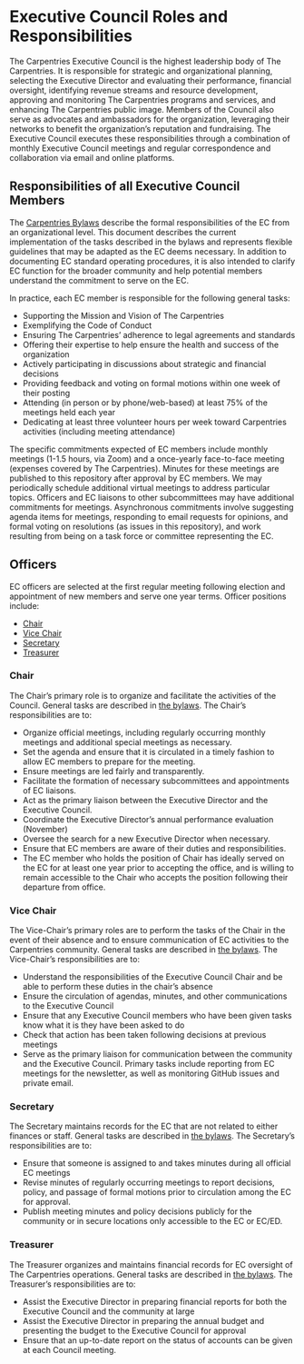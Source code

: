 # Executive Council Roles and Responsibilities

The Carpentries Executive Council is the highest leadership body of The Carpentries. It is responsible for strategic and 
organizational planning, selecting the Executive Director and evaluating their performance, financial oversight, identifying 
revenue streams and resource development, approving and monitoring The Carpentries programs and services, and enhancing The 
Carpentries public image. Members of the Council also serve as advocates and ambassadors for the organization, leveraging 
their networks to benefit the organization’s reputation and fundraising. The Executive Council executes these responsibilities 
through a combination of monthly Executive Council meetings and regular correspondence and collaboration via email and online 
platforms.

## Responsibilities of all Executive Council Members

The [Carpentries Bylaws](https://docs.carpentries.org/topic_folders/governance/bylaws.html#executive-council) 
describe the formal responsibilities of the EC from an 
organizational level. This document describes the current implementation of the tasks described in the bylaws and represents 
flexible guidelines that may be adapted as the EC deems necessary. In addition to documenting EC standard operating 
procedures, it is also intended to clarify EC function for the broader community and help potential members understand the 
commitment to serve on the EC.

In practice, each EC member is responsible for the following general tasks:
* Supporting the Mission and Vision of The Carpentries
* Exemplifying the Code of Conduct
* Ensuring The Carpentries’ adherence to legal agreements and standards
* Offering their expertise to help ensure the health and success of the organization
* Actively participating in discussions about strategic and financial decisions
* Providing feedback and voting on formal motions within one week of their posting
* Attending (in person or by phone/web-based) at least 75% of the meetings held each year
* Dedicating at least three volunteer hours per week toward Carpentries activities (including meeting attendance)

The specific commitments expected of EC members include monthly meetings (1-1.5 hours, via Zoom) and a once-yearly 
face-to-face meeting (expenses covered by The Carpentries). Minutes for these meetings are published to this repository after 
approval by EC members. We may periodically schedule additional virtual meetings to address particular topics. Officers and EC 
liaisons to other subcommittees may have additional commitments for meetings. Asynchronous commitments involve suggesting 
agenda items for meetings, responding to email requests for opinions, and formal voting on resolutions (as issues in this 
repository), and work resulting from being on a task force or committee representing the EC. 

## Officers

EC officers are selected at the first regular meeting following election and appointment of new members and serve one year 
terms. Officer positions include:

* [Chair](#chair)
* [Vice Chair](#vice_chair)
* [Secretary](#secretary)
* [Treasurer](#treasurer)

### Chair

The Chair’s primary role is to organize and facilitate the activities of the Council. General tasks are described in 
[the bylaws](https://docs.carpentries.org/topic_folders/governance/bylaws.html#executive-council). 
The Chair’s responsibilities are to:
* Organize official meetings, including regularly occurring monthly meetings and additional special meetings as necessary.
* Set the agenda and ensure that it is circulated in a timely fashion to allow EC members to prepare for the meeting.
* Ensure meetings are led fairly and transparently.
* Facilitate the formation of necessary subcommittees and appointments of EC liaisons.
* Act as the primary liaison between the Executive Director and the Executive Council.
* Coordinate the Executive Director’s annual performance evaluation (November) 
* Oversee the search for a new Executive Director when necessary.
* Ensure that EC members are aware of their duties and responsibilities.
* The EC member who holds the position of Chair has ideally served on the EC for at least one year prior to accepting the 
office, and is willing to remain accessible to the Chair who accepts the position following their departure from office.

### Vice Chair

The Vice-Chair’s primary roles are to perform the tasks of the Chair in the event of their absence and to ensure communication 
of EC activities to the Carpentries community. General tasks are described in 
[the bylaws](https://docs.carpentries.org/topic_folders/governance/bylaws.html#vice-chair). 
The Vice-Chair’s responsibilities are to:

* Understand the responsibilities of the Executive Council Chair and be able to perform these duties in the chair’s absence
* Ensure the circulation of agendas, minutes, and other communications to the Executive Council
* Ensure that any Executive Council members who have been given tasks know what it is they have been asked to do
* Check that action has been taken following decisions at previous meetings
* Serve as the primary liaison for communication between the community and the Executive Council. Primary tasks include 
reporting from EC meetings for the newsletter, as well as monitoring GitHub issues and private email.

### Secretary

The Secretary maintains records for the EC that are not related to either finances or staff. General tasks are described in 
[the bylaws](https://docs.carpentries.org/topic_folders/governance/bylaws.html#secretary). 
The Secretary’s responsibilities are to:

* Ensure that someone is assigned to and takes minutes during all official EC meetings
* Revise minutes of regularly occurring meetings to report decisions, policy, and passage of formal motions prior to 
circulation among the EC for approval. 
* Publish meeting minutes and policy decisions publicly for the community or in secure locations only accessible to the EC or 
EC/ED. 

### Treasurer

The Treasurer organizes and maintains financial records for EC oversight of The Carpentries operations. General tasks are 
described in [the bylaws](https://docs.carpentries.org/topic_folders/governance/bylaws.html#treasurer). 
The Treasurer’s responsibilities are to: 

* Assist the Executive Director in preparing financial reports for both the Executive Council and the community at large
* Assist the Executive Director in preparing the annual budget and presenting the budget to the Executive Council for approval
* Ensure that an up-to-date report on the status of accounts can be given at each Council meeting.


